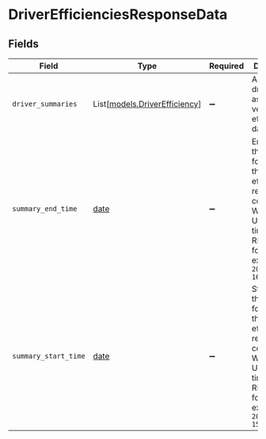 # DriverEfficienciesResponseData


## Fields

| Field                                                                                                                                                   | Type                                                                                                                                                    | Required                                                                                                                                                | Description                                                                                                                                             | Example                                                                                                                                                 |
| ------------------------------------------------------------------------------------------------------------------------------------------------------- | ------------------------------------------------------------------------------------------------------------------------------------------------------- | ------------------------------------------------------------------------------------------------------------------------------------------------------- | ------------------------------------------------------------------------------------------------------------------------------------------------------- | ------------------------------------------------------------------------------------------------------------------------------------------------------- |
| `driver_summaries`                                                                                                                                      | List[[models.DriverEfficiency](../models/driverefficiency.md)]                                                                                          | :heavy_minus_sign:                                                                                                                                      | A list of driver and associated vehicle efficiency data.                                                                                                |                                                                                                                                                         |
| `summary_end_time`                                                                                                                                      | [date](https://docs.python.org/3/library/datetime.html#date-objects)                                                                                    | :heavy_minus_sign:                                                                                                                                      | End time of the window for which this efficiency report was computed. Will be a UTC timestamp in RFC 3339 format. For example: `2020-03-16T16:00:00Z`   | 2020-03-16T16:00:00Z                                                                                                                                    |
| `summary_start_time`                                                                                                                                    | [date](https://docs.python.org/3/library/datetime.html#date-objects)                                                                                    | :heavy_minus_sign:                                                                                                                                      | Start time of the window for which this efficiency report was computed. Will be a UTC timestamp in RFC 3339 format. For example: `2020-03-15T16:00:00Z` | 2020-03-15T16:00:00Z                                                                                                                                    |